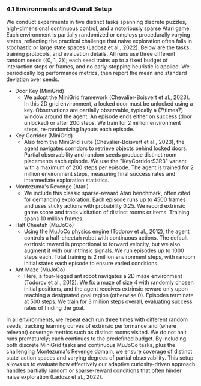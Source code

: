 ### 4.1 Environments and Overall Setup

We conduct experiments in five distinct tasks spanning discrete puzzles, high-dimensional continuous control, and a notoriously sparse Atari game. Each environment is partially randomized or employs procedurally varying states, reflecting the practical challenge that naive exploration often fails in stochastic or large state spaces (Ladosz et al., 2022). Below are the tasks, training protocols, and evaluation details. All runs use three different random seeds \(\{0, 1, 2\}\); each seed trains up to a fixed budget of interaction steps or frames, and no early-stopping heuristic is applied. We periodically log performance metrics, then report the mean and standard deviation over seeds.  

- Door Key (MiniGrid)
  - We adopt the MiniGrid framework (Chevalier-Boisvert et al., 2023). In this 2D grid environment, a locked door must be unlocked using a key. Observations are partially observable, typically a \(7\times7\) window around the agent. An episode ends either on success (door unlocked) or after 200 steps. We train for 2 million environment steps, re-randomizing layouts each episode.  
- Key Corridor (MiniGrid)
  - Also from the MiniGrid suite (Chevalier-Boisvert et al., 2023), the agent navigates corridors to retrieve objects behind locked doors. Partial observability and random seeds produce distinct room placements each episode. We use the "KeyCorridorS3R3" variant with a maximum of 200 steps per episode. The agent is trained for 2 million environment steps, measuring final success rates and intermediate exploration statistics.  
- Montezuma's Revenge (Atari)
  - We include this classic sparse-reward Atari benchmark, often cited for demanding exploration. Each episode runs up to 4500 frames and uses sticky actions with probability 0.25. We record extrinsic game score and track visitation of distinct rooms or items. Training spans 10 million frames.  
- Half Cheetah (MuJoCo)
  - Using the MuJoCo physics engine (Todorov et al., 2012), the agent controls a half-cheetah robot with continuous actions. The default extrinsic reward is proportional to forward velocity, but we also augment it with our intrinsic signals. We run episodes up to 1000 steps each. Total training is 2 million environment steps, with random initial states each episode to ensure varied conditions.  
- Ant Maze (MuJoCo)
  - Here, a four-legged ant robot navigates a 2D maze environment (Todorov et al., 2012). We fix a maze of size 4 with randomly chosen initial positions, and the agent receives extrinsic reward only upon reaching a designated goal region (otherwise 0). Episodes terminate at 500 steps. We train for 3 million steps overall, evaluating success rates of finding the goal.  

In all environments, we repeat each run three times with different random seeds, tracking learning curves of extrinsic performance and (where relevant) coverage metrics such as distinct rooms visited. We do not halt runs prematurely; each continues to the predefined budget. By including both discrete MiniGrid tasks and continuous MuJoCo tasks, plus the challenging Montezuma's Revenge domain, we ensure coverage of distinct state-action spaces and varying degrees of partial observability. This setup allows us to evaluate how effectively our adaptive curiosity-driven approach handles partially random or sparse-reward conditions that often hinder naive exploration (Ladosz et al., 2022).  
